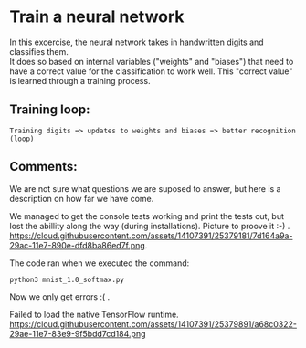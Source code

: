 # Train a neural network

In this excercise, the neural network takes in handwritten digits and classifies them.   
It does so based on internal variables ("weights" and "biases") that need to have a correct value for the classification to work well. This "correct value" is learned through a training process.

## Training loop:
```Terminal
Training digits => updates to weights and biases => better recognition (loop)
```

## Comments:
We are not sure what questions we are suposed to answer, but here is a description on how far we have come.

We managed to get the console tests working and print the tests out, but lost the abillity along the way (during installations).
Picture to proove it :-) .  
https://cloud.githubusercontent.com/assets/14107391/25379181/7d164a9a-29ac-11e7-890e-dfd8ba86ed7f.png.   

The code ran when we executed the command:
```Terminal
python3 mnist_1.0_softmax.py
```
Now we only get errors :( .   

Failed to load the native TensorFlow runtime.
https://cloud.githubusercontent.com/assets/14107391/25379891/a68c0322-29ae-11e7-83e9-9f5bdd7cd184.png
